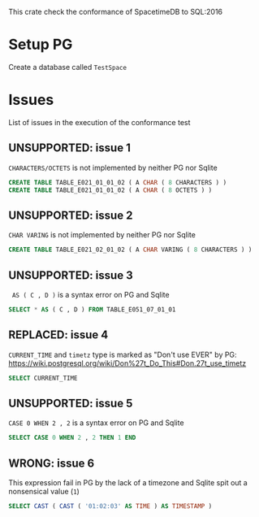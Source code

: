 This crate check the conformance of SpacetimeDB to SQL:2016

# Setup PG

Create a database called `TestSpace`

# Issues

List of issues in the execution of the conformance test

## UNSUPPORTED: issue 1

`CHARACTERS/OCTETS` is not implemented by neither PG nor Sqlite
```sql
CREATE TABLE TABLE_E021_01_01_02 ( A CHAR ( 8 CHARACTERS ) )
CREATE TABLE TABLE_E021_01_01_02 ( A CHAR ( 8 OCTETS ) )
```
## UNSUPPORTED: issue 2

`CHAR VARING` is not implemented by neither PG nor Sqlite

```sql
CREATE TABLE TABLE_E021_02_01_02 ( A CHAR VARING ( 8 CHARACTERS ) )
```

## UNSUPPORTED: issue 3

` AS ( C , D )` is a syntax error on PG and Sqlite

```sql
SELECT * AS ( C , D ) FROM TABLE_E051_07_01_01
```
## REPLACED: issue 4

`CURRENT_TIME` and `timetz` type is marked as "Don't use EVER" by PG:
https://wiki.postgresql.org/wiki/Don%27t_Do_This#Don.27t_use_timetz

```sql
SELECT CURRENT_TIME
```

## UNSUPPORTED: issue 5

`CASE 0 WHEN 2 , 2` is a syntax error on PG and Sqlite

```sql
SELECT CASE 0 WHEN 2 , 2 THEN 1 END
```

## WRONG: issue 6

This expression fail in PG by the lack of a timezone and Sqlite spit out a nonsensical value (`1`)
```sql
SELECT CAST ( CAST ( '01:02:03' AS TIME ) AS TIMESTAMP )
```